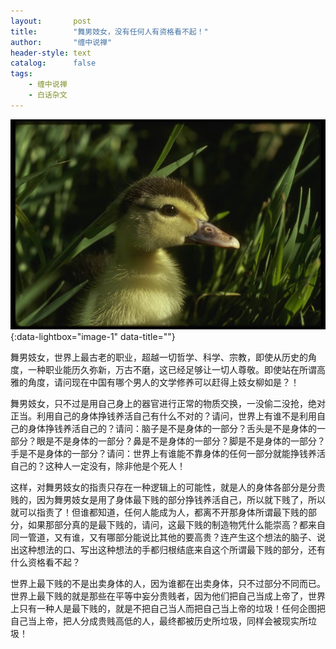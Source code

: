 ```yaml
---
layout:       post
title:        "舞男妓女，没有任何人有资格看不起！"
author:       "缠中说禅"
header-style: text
catalog:      false
tags:
    - 缠中说禅
    - 白话杂文
---
```


[![](/img/czsc/20060731-0257.jpg)](/img/czsc/20060731-0257.jpg){:data-lightbox="image-1" data-title=""}



舞男妓女，世界上最古老的职业，超越一切哲学、科学、宗教，即使从历史的角度，一种职业能历久弥新，万古不磨，这已经足够让一切人尊敬。即使站在所谓高雅的角度，请问现在中国有哪个男人的文学修养可以赶得上妓女柳如是？！



舞男妓女，只不过是用自己身上的器官进行正常的物质交换，一没偷二没抢，绝对正当。利用自己的身体挣钱养活自己有什么不对的？请问，世界上有谁不是利用自己的身体挣钱养活自己的？请问：脑子是不是身体的一部分？舌头是不是身体的一部分？眼是不是身体的一部分？鼻是不是身体的一部分？脚是不是身体的一部分？手是不是身体的一部分？请问：世界上有谁能不靠身体的任何一部分就能挣钱养活自己的？这种人一定没有，除非他是个死人！



这样，对舞男妓女的指责只存在一种逻辑上的可能性，就是人的身体各部分是分贵贱的，因为舞男妓女是用了身体最下贱的部分挣钱养活自己，所以就下贱了，所以就可以指责了！但谁都知道，任何人能成为人，都离不开那身体所谓最下贱的部分，如果那部分真的是最下贱的，请问，这最下贱的制造物凭什么能崇高？都来自同一管道，又有谁，又有哪部分能说比其他的要高贵？连产生这个想法的脑子、说出这种想法的口、写出这种想法的手都归根结底来自这个所谓最下贱的部分，还有什么资格看不起？



世界上最下贱的不是出卖身体的人，因为谁都在出卖身体，只不过部分不同而已。世界上最下贱的就是那些在平等中妄分贵贱者，因为他们把自己当成上帝了，世界上只有一种人是最下贱的，就是不把自己当人而把自己当上帝的垃圾！任何企图把自己当上帝，把人分成贵贱高低的人，最终都被历史所垃圾，同样会被现实所垃圾！
